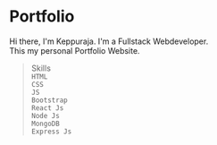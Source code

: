 # Portfolio
Hi there,
I'm Keppuraja. I'm a Fullstack Webdeveloper. </br>
This my personal Portfolio Website. </b>
>Skills  </br>
 `HTML`  </br>
`CSS`  </br>
`JS`  </br>
`Bootstrap`  </br>
`React Js`  </br>
`Node Js`  </br>
`MongoDB`  </br>
`Express Js`  </br>

